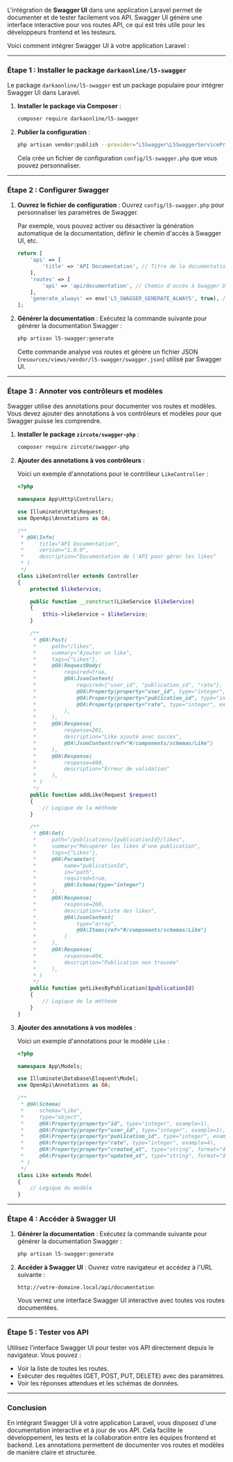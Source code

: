 L'intégration de **Swagger UI** dans une application Laravel permet de documenter et de tester facilement vos API. Swagger UI génère une interface interactive pour vos routes API, ce qui est très utile pour les développeurs frontend et les testeurs.

Voici comment intégrer Swagger UI à votre application Laravel :

---

### Étape 1 : Installer le package `darkaonline/l5-swagger`

Le package `darkaonline/l5-swagger` est un package populaire pour intégrer Swagger UI dans Laravel.

1. **Installer le package via Composer** :
   ```bash
   composer require darkaonline/l5-swagger
   ```

2. **Publier la configuration** :
   ```bash
   php artisan vendor:publish --provider="L5Swagger\L5SwaggerServiceProvider"
   ```

   Cela crée un fichier de configuration `config/l5-swagger.php` que vous pouvez personnaliser.

---

### Étape 2 : Configurer Swagger

1. **Ouvrez le fichier de configuration** :
   Ouvrez `config/l5-swagger.php` pour personnaliser les paramètres de Swagger.

   Par exemple, vous pouvez activer ou désactiver la génération automatique de la documentation, définir le chemin d'accès à Swagger UI, etc.

   ```php
   return [
       'api' => [
           'title' => 'API Documentation', // Titre de la documentation
       ],
       'routes' => [
           'api' => 'api/documentation', // Chemin d'accès à Swagger UI
       ],
       'generate_always' => env('L5_SWAGGER_GENERATE_ALWAYS', true), // Générer toujours la documentation
   ];
   ```

2. **Générer la documentation** :
   Exécutez la commande suivante pour générer la documentation Swagger :
   ```bash
   php artisan l5-swagger:generate
   ```

   Cette commande analyse vos routes et génère un fichier JSON (`resources/views/vendor/l5-swagger/swagger.json`) utilisé par Swagger UI.

---

### Étape 3 : Annoter vos contrôleurs et modèles

Swagger utilise des annotations pour documenter vos routes et modèles. Vous devez ajouter des annotations à vos contrôleurs et modèles pour que Swagger puisse les comprendre.

1. **Installer le package `zircote/swagger-php`** :
   ```bash
   composer require zircote/swagger-php
   ```

2. **Ajouter des annotations à vos contrôleurs** :

   Voici un exemple d'annotations pour le contrôleur `LikeController` :

   ```php
   <?php

   namespace App\Http\Controllers;

   use Illuminate\Http\Request;
   use OpenApi\Annotations as OA;

   /**
    * @OA\Info(
    *     title="API Documentation",
    *     version="1.0.0",
    *     description="Documentation de l'API pour gérer les likes"
    * )
    */
   class LikeController extends Controller
   {
       protected $likeService;

       public function __construct(LikeService $likeService)
       {
           $this->likeService = $likeService;
       }

       /**
        * @OA\Post(
        *     path="/likes",
        *     summary="Ajouter un like",
        *     tags={"Likes"},
        *     @OA\RequestBody(
        *         required=true,
        *         @OA\JsonContent(
        *             required={"user_id", "publication_id", "rate"},
        *             @OA\Property(property="user_id", type="integer", example=1),
        *             @OA\Property(property="publication_id", type="integer", example=1),
        *             @OA\Property(property="rate", type="integer", example=4),
        *         ),
        *     ),
        *     @OA\Response(
        *         response=201,
        *         description="Like ajouté avec succès",
        *         @OA\JsonContent(ref="#/components/schemas/Like")
        *     ),
        *     @OA\Response(
        *         response=400,
        *         description="Erreur de validation"
        *     ),
        * )
        */
       public function addLike(Request $request)
       {
           // Logique de la méthode
       }

       /**
        * @OA\Get(
        *     path="/publications/{publicationId}/likes",
        *     summary="Récupérer les likes d'une publication",
        *     tags={"Likes"},
        *     @OA\Parameter(
        *         name="publicationId",
        *         in="path",
        *         required=true,
        *         @OA\Schema(type="integer")
        *     ),
        *     @OA\Response(
        *         response=200,
        *         description="Liste des likes",
        *         @OA\JsonContent(
        *             type="array",
        *             @OA\Items(ref="#/components/schemas/Like")
        *         )
        *     ),
        *     @OA\Response(
        *         response=404,
        *         description="Publication non trouvée"
        *     ),
        * )
        */
       public function getLikesByPublication($publicationId)
       {
           // Logique de la méthode
       }
   }
   ```

3. **Ajouter des annotations à vos modèles** :

   Voici un exemple d'annotations pour le modèle `Like` :

   ```php
   <?php

   namespace App\Models;

   use Illuminate\Database\Eloquent\Model;
   use OpenApi\Annotations as OA;

   /**
    * @OA\Schema(
    *     schema="Like",
    *     type="object",
    *     @OA\Property(property="id", type="integer", example=1),
    *     @OA\Property(property="user_id", type="integer", example=1),
    *     @OA\Property(property="publication_id", type="integer", example=1),
    *     @OA\Property(property="rate", type="integer", example=4),
    *     @OA\Property(property="created_at", type="string", format="date-time"),
    *     @OA\Property(property="updated_at", type="string", format="date-time"),
    * )
    */
   class Like extends Model
   {
       // Logique du modèle
   }
   ```

---

### Étape 4 : Accéder à Swagger UI

1. **Générer la documentation** :
   Exécutez la commande suivante pour générer la documentation Swagger :
   ```bash
   php artisan l5-swagger:generate
   ```

2. **Accéder à Swagger UI** :
   Ouvrez votre navigateur et accédez à l'URL suivante :
   ```
   http://votre-domaine.local/api/documentation
   ```

   Vous verrez une interface Swagger UI interactive avec toutes vos routes documentées.

---

### Étape 5 : Tester vos API

Utilisez l'interface Swagger UI pour tester vos API directement depuis le navigateur. Vous pouvez :

- Voir la liste de toutes les routes.
- Exécuter des requêtes (GET, POST, PUT, DELETE) avec des paramètres.
- Voir les réponses attendues et les schémas de données.

---

### Conclusion

En intégrant Swagger UI à votre application Laravel, vous disposez d'une documentation interactive et à jour de vos API. Cela facilite le développement, les tests et la collaboration entre les équipes frontend et backend. Les annotations permettent de documenter vos routes et modèles de manière claire et structurée.